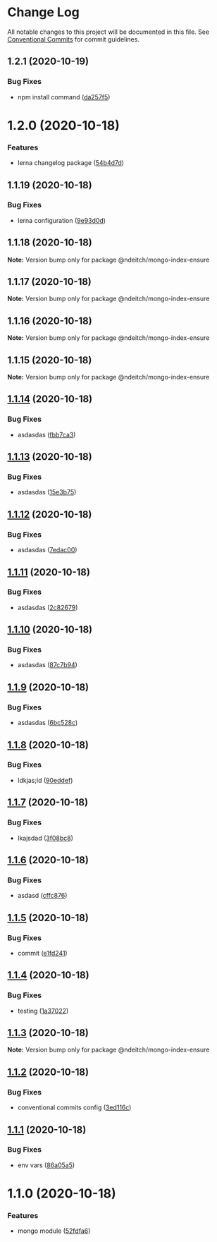 # Change Log

All notable changes to this project will be documented in this file.
See [Conventional Commits](https://conventionalcommits.org) for commit guidelines.

## 1.2.1 (2020-10-19)


### Bug Fixes

* npm install command ([da257f5](https://github.com/ndeitch/nestjs-extensions/commit/da257f591c0d401ce28c05918fcae15ddaf1df4f))





# 1.2.0 (2020-10-18)


### Features

* lerna changelog package ([54b4d7d](https://github.com/ndeitch/nestjs-extensions/commit/54b4d7d3334791cdcda6a668089d18c5e5ec1115))





## 1.1.19 (2020-10-18)


### Bug Fixes

* lerna configuration ([9e93d0d](https://github.com/ndeitch/nestjs-extensions/commit/9e93d0de78d2f19266c1d6ae8bc3c15404b93772))





## 1.1.18 (2020-10-18)

**Note:** Version bump only for package @ndeitch/mongo-index-ensure





## 1.1.17 (2020-10-18)

**Note:** Version bump only for package @ndeitch/mongo-index-ensure





## 1.1.16 (2020-10-18)

**Note:** Version bump only for package @ndeitch/mongo-index-ensure





## 1.1.15 (2020-10-18)

**Note:** Version bump only for package @ndeitch/mongo-index-ensure





## [1.1.14](https://github.com/ndeitch/nestjs-extensions/compare/@ndeitch/mongo-index-ensure@1.1.13...@ndeitch/mongo-index-ensure@1.1.14) (2020-10-18)


### Bug Fixes

* asdasdas ([fbb7ca3](https://github.com/ndeitch/nestjs-extensions/commit/fbb7ca33081b27be0c8e91979c3270b76438b249))





## [1.1.13](https://github.com/ndeitch/nestjs-extensions/compare/@ndeitch/mongo-index-ensure@1.1.12...@ndeitch/mongo-index-ensure@1.1.13) (2020-10-18)


### Bug Fixes

* asdasdas ([15e3b75](https://github.com/ndeitch/nestjs-extensions/commit/15e3b750dc9a54d548f56e0c6859d2a0373ec156))





## [1.1.12](https://github.com/ndeitch/nestjs-extensions/compare/@ndeitch/mongo-index-ensure@1.1.11...@ndeitch/mongo-index-ensure@1.1.12) (2020-10-18)


### Bug Fixes

* asdasdas ([7edac00](https://github.com/ndeitch/nestjs-extensions/commit/7edac008703f94c38b0efd902a0237e91fb5b5fa))





## [1.1.11](https://github.com/ndeitch/nestjs-extensions/compare/@ndeitch/mongo-index-ensure@1.1.10...@ndeitch/mongo-index-ensure@1.1.11) (2020-10-18)


### Bug Fixes

* asdasdas ([2c82679](https://github.com/ndeitch/nestjs-extensions/commit/2c826790f64fa978342cc628f488e7c150934cb5))





## [1.1.10](https://github.com/ndeitch/nestjs-extensions/compare/@ndeitch/mongo-index-ensure@1.1.9...@ndeitch/mongo-index-ensure@1.1.10) (2020-10-18)


### Bug Fixes

* asdasdas ([87c7b94](https://github.com/ndeitch/nestjs-extensions/commit/87c7b94ad76f8e0b4a94109b2a4e9fc4c0a3af1b))





## [1.1.9](https://github.com/ndeitch/nestjs-extensions/compare/@ndeitch/mongo-index-ensure@1.1.8...@ndeitch/mongo-index-ensure@1.1.9) (2020-10-18)


### Bug Fixes

* asdasdas ([6bc528c](https://github.com/ndeitch/nestjs-extensions/commit/6bc528ca61a178df5954d315bb1ba0d42e05ac56))





## [1.1.8](https://github.com/ndeitch/nestjs-extensions/compare/@ndeitch/mongo-index-ensure@1.1.7...@ndeitch/mongo-index-ensure@1.1.8) (2020-10-18)


### Bug Fixes

* ldkjas;ld ([90eddef](https://github.com/ndeitch/nestjs-extensions/commit/90eddef10092a4efdfa66c6149d392b16fa758e7))





## [1.1.7](https://github.com/ndeitch/nestjs-extensions/compare/@ndeitch/mongo-index-ensure@1.1.6...@ndeitch/mongo-index-ensure@1.1.7) (2020-10-18)


### Bug Fixes

* lkajsdad ([3f08bc8](https://github.com/ndeitch/nestjs-extensions/commit/3f08bc87f51f349ffe085aa9e30905781fe74260))





## [1.1.6](https://github.com/ndeitch/nestjs-extensions/compare/@ndeitch/mongo-index-ensure@1.1.5...@ndeitch/mongo-index-ensure@1.1.6) (2020-10-18)


### Bug Fixes

* asdasd ([cffc876](https://github.com/ndeitch/nestjs-extensions/commit/cffc876d930f53d44322edfbe79733957616a1b7))





## [1.1.5](https://github.com/ndeitch/nestjs-extensions/compare/@ndeitch/mongo-index-ensure@1.1.4...@ndeitch/mongo-index-ensure@1.1.5) (2020-10-18)


### Bug Fixes

* commit ([e1fd241](https://github.com/ndeitch/nestjs-extensions/commit/e1fd24172c82080c0842b37e422582666e7fe1d3))





## [1.1.4](https://github.com/ndeitch/nestjs-extensions/compare/@ndeitch/mongo-index-ensure@1.1.3...@ndeitch/mongo-index-ensure@1.1.4) (2020-10-18)


### Bug Fixes

* testing ([1a37022](https://github.com/ndeitch/nestjs-extensions/commit/1a370221b4276676cdb92135ea1e833b0fe6e04f))





## [1.1.3](https://github.com/ndeitch/nestjs-extensions/compare/@ndeitch/mongo-index-ensure@1.1.2...@ndeitch/mongo-index-ensure@1.1.3) (2020-10-18)

**Note:** Version bump only for package @ndeitch/mongo-index-ensure





## [1.1.2](https://github.com/ndeitch/nestjs-extensions/compare/@ndeitch/mongo-index-ensure@1.1.1...@ndeitch/mongo-index-ensure@1.1.2) (2020-10-18)


### Bug Fixes

* conventional commits config ([3ed116c](https://github.com/ndeitch/nestjs-extensions/commit/3ed116c076652373adc9c93feeb3fffdfc782549))





## [1.1.1](https://github.com/ndeitch/nestjs-extensions/compare/@ndeitch/mongo-index-ensure@1.1.0...@ndeitch/mongo-index-ensure@1.1.1) (2020-10-18)


### Bug Fixes

* env vars ([86a05a5](https://github.com/ndeitch/nestjs-extensions/commit/86a05a5d7b8cf95f9691174d2d4e2b434b77a449))





# 1.1.0 (2020-10-18)


### Features

* mongo module ([52fdfa6](https://github.com/ndeitch/nestjs-extensions/commit/52fdfa6928b4dc6ac66234353f3c511c8d5f6ba6))
